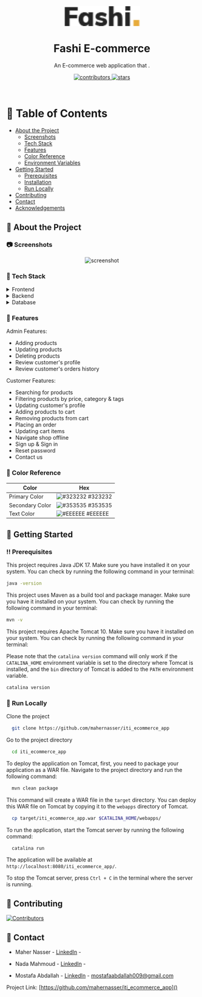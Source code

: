 
<div align="center">

  <img src="src/main/webapp/img/logo.png" alt="logo" width="200" height="auto" />
  <h1>Fashi E-commerce</h1>

  <p>
    An E-commerce web application that  .
  </p>


<!-- Badges -->
<p>
  <a href="https://github.com/mahernasser/iti_ecommerce_app/graphs/contributors">
    <img src="https://img.shields.io/github/contributors/mahernasser/iti_ecommerce_app" alt="contributors" />
  </a>

  <a href="https://github.com/mahernasser/iti_ecommerce_app/stargazers">
    <img src="https://img.shields.io/github/stars/mahernasser/iti_ecommerce_app" alt="stars" />
  </a>
</p>

</div>

<br />

<!-- Table of Contents -->
# :notebook_with_decorative_cover: Table of Contents

- [About the Project](#star2-about-the-project)
    * [Screenshots](#camera-screenshots)
    * [Tech Stack](#space_invader-tech-stack)
    * [Features](#dart-features)
    * [Color Reference](#art-color-reference)
    * [Environment Variables](#key-environment-variables)
- [Getting Started](#toolbox-getting-started)
    * [Prerequisites](#bangbang-prerequisites)
    * [Installation](#gear-installation)
    * [Run Locally](#running-run-locally)
- [Contributing](#wave-contributing)
- [Contact](#handshake-contact)
- [Acknowledgements](#gem-acknowledgements)



<!-- About the Project -->
## :star2: About the Project


<!-- Screenshots -->
### :camera: Screenshots

<div align="center"> 
  <img src="https://placehold.co/600x400?text=Your+Screenshot+here" alt="screenshot" />
</div>


<!-- TechStack -->
### :space_invader: Tech Stack

<details>
  <summary>Frontend</summary>
  <ul>
    <li><a href="https://developer.mozilla.org/en-US/docs/Web/JavaScript">JavaScript</a></li>
    <li><a href="https://en.wikipedia.org/wiki/HTML5">HTML5</a></li>
    <li><a href="https://en.wikipedia.org/wiki/CSS">CSS</a></li>
    <li><a href="https://jquery.com/">jQuery</a></li>
    <li><a href="https://getbootstrap.com/">Bootstrap</a></li>
  </ul>
</details>

<details>
  <summary>Backend</summary>
  <ul>
    <li><a href="https://www.java.com/en/">Java</a></li>
    <li><a href="https://hibernate.org/">Hibernate</a></li>
    <li><a href="https://www.tutorialspoint.com/jsp/index.htm">JSP</a></li>
    <li><a href="https://en.wikipedia.org/wiki/Jakarta_Servlet">Servlet</a></li>
    <li><a href="https://www.digitalocean.com/community/tutorials/javamail-example-send-mail-in-java-smtp">Jakarta Mail</a></li>
    <li><a href="https://mapstruct.org/">Map Struct</a></li>
    <li><a href="https://firebase.google.com/">Firebase</a></li>
  </ul>
</details>

<details>
<summary>Database</summary>
  <ul>
    <li><a href="https://www.mysql.com/">MySQL</a></li>
  </ul>
</details>

<!-- Features -->
### :dart: Features
Admin Features:
- Adding products
- Updating products
- Deleting products
- Review customer's profile
- Review customer's orders history
  
Customer Features:
- Searching for products
- Filtering products by price, category & tags
- Updating customer's profile
- Adding products to cart
- Removing products from cart
- Placing an order
- Updating cart items
- Navigate shop offline
- Sign up & Sign in
- Reset password
- Contact us


<!-- Color Reference -->
### :art: Color Reference

| Color           | Hex                                                              |
|-----------------|------------------------------------------------------------------|
| Primary Color   | ![#323232](https://via.placeholder.com/10/323232?text=+) #323232 |
| Secondary Color | ![#353535](https://via.placeholder.com/10/353535?text=+) #353535 |
| Text Color      | ![#EEEEEE](https://via.placeholder.com/10/EEEEEE?text=+) #EEEEEE |


<!-- Getting Started -->
## 	:toolbox: Getting Started

<!-- Prerequisites -->
### :bangbang: Prerequisites

This project requires Java JDK 17. Make sure you have installed it on your system. You can check by running the following command in your terminal:

```bash
java -version
```

This project uses Maven as a build tool and package manager. Make sure you have it installed on your system. You can check by running the following command in your terminal:

```bash
mvn -v
```

This project requires Apache Tomcat 10. Make sure you have it installed on your system. You can check by running the following command in your terminal:

Please note that the `catalina version` command will only work if the `CATALINA_HOME` environment variable is set to the directory where Tomcat is installed, and the `bin` directory of Tomcat is added to the `PATH` environment variable.

```bash
catalina version
```

<!-- Run Locally -->
### :running: Run Locally

Clone the project

```bash
  git clone https://github.com/mahernasser/iti_ecommerce_app
```

Go to the project directory

```bash
  cd iti_ecommerce_app
```

To deploy the application on Tomcat, first, you need to package your application as a WAR file. Navigate to the project directory and run the following command:

```bash
  mvn clean package
```

This command will create a WAR file in the `target` directory. You can deploy this WAR file on Tomcat by copying it to the `webapps` directory of Tomcat.

```bash
  cp target/iti_ecommerce_app.war $CATALINA_HOME/webapps/
```

To run the application, start the Tomcat server by running the following command:

```bash
  catalina run
```

The application will be available at `http://localhost:8080/iti_ecommerce_app/`.

To stop the Tomcat server, press `Ctrl + C` in the terminal where the server is running.

<!-- Contributing -->
## :wave: Contributing

<a href="https://github.com/mahernasser/iti_ecommerce_app/graphs/contributors">
  <img src="https://contrib.rocks/image?repo=mahernasser/iti_ecommerce_app"  alt="Contributors"/>
</a>

<!-- Contact -->
## :handshake: Contact

- Maher Nasser - [LinkedIn]() -

- Nada Mahmoud - [LinkedIn]() -

- Mostafa Abdallah - [LinkedIn](https://www.linkedin.com/in/mostafa-abdallah-a35130151/) - mostafaabdallah009@gmail.com

Project Link: [https://github.com/mahernasser/iti_ecommerce_app]()
